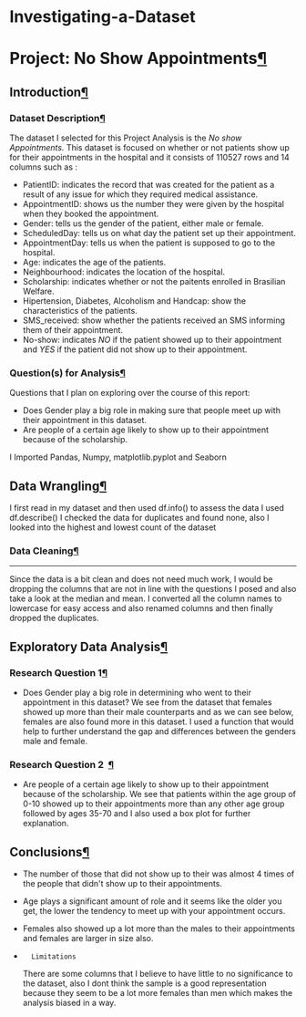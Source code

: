 # Investigating-a-Dataset

Project: No Show Appointments[¶](#Project:-No-Show-Appointments)
================================================================

Introduction[¶](#Introduction)
------------------------------

### Dataset Description[¶](#Dataset-Description)

The dataset I selected for this Project Analysis is the _No show Appointments._ This dataset is focused on whether or not patients show up for their appointments in the hospital and it consists of 110527 rows and 14 columns such as :

*   PatientID: indicates the record that was created for the patient as a result of any issue for which they required medical assistance.
*   AppointmentID: shows us the number they were given by the hospital when they booked the appointment.
*   Gender: tells us the gender of the patient, either male or female.
*   ScheduledDay: tells us on what day the patient set up their appointment.
*   AppointmentDay: tells us when the patient is supposed to go to the hospital.
*   Age: indicates the age of the patients.
*   Neighbourhood: indicates the location of the hospital.
*   Scholarship: indicates whether or not the paitents enrolled in Brasilian Welfare.
*   Hipertension, Diabetes, Alcoholism and Handcap: show the characteristics of the patients.
*   SMS\_received: show whether the patients received an SMS informing them of their appointment.
*   No-show: indicates _NO_ if the patient showed up to their appointment and _YES_ if the patient did not show up to their appointment.

### Question(s) for Analysis[¶](#Question(s)-for-Analysis)

Questions that I plan on exploring over the course of this report:

*   Does Gender play a big role in making sure that people meet up with their appointment in this dataset.
*   Are people of a certain age likely to show up to their appointment because of the scholarship.

I Imported Pandas, Numpy, matplotlib.pyplot and Seaborn 

Data Wrangling[¶](#Data-Wrangling)
----------------------------------
I first read in my dataset and then used df.info() to assess the data 
I used df.describe()
I checked the data for duplicates and found none, also I looked into the highest and lowest count of the dataset

### Data Cleaning[¶](#Data-Cleaning)
------------------------------------
Since the data is a bit clean and does not need much work, I would be dropping the columns that are not in line with the questions I posed and also take a look at the median and mean.
I converted all the column names to lowercase for easy access and also renamed columns and then finally dropped the duplicates.

Exploratory Data Analysis[¶](#Exploratory-Data-Analysis)
--------------------------------------------------------

### Research Question 1[¶](#Research-Question-1)

*   Does Gender play a big role in determining who went to their appointment in this dataset?
We see from the dataset that females showed up more than their male counterparts and as we can see below, females are also found more in this dataset.
I used a function that would help to further understand the gap and differences between the genders male and female.

### Research Question 2  [¶](#Research-Question-2- )
*   Are people of a certain age likely to show up to their appointment because of the scholarship.
We see that patients within the age group of 0-10 showed up to their appointments more than any other age group followed by ages 35-70 and I also used a box plot for further explanation.

Conclusions[¶](#Conclusions)
----------------------------

*   The number of those that did not show up to their was almost 4 times of the people that didn't show up to their appointments.
*   Age plays a significant amount of role and it seems like the older you get, the lower the tendency to meet up with your appointment occurs.
*   Females also showed up a lot more than the males to their appointments and females are larger in size also.

*       Limitations
    
    There are some columns that I believe to have little to no significance to the dataset, also I dont think the sample is a good representation because they seem to be a lot more females than men which makes the analysis biased in a way.
